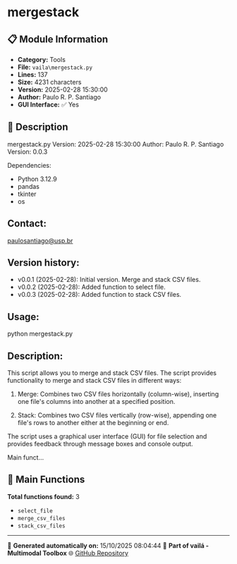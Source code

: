 # mergestack

## 📋 Module Information

- **Category:** Tools
- **File:** `vaila\mergestack.py`
- **Lines:** 137
- **Size:** 4231 characters
- **Version:** 2025-02-28 15:30:00
- **Author:** Paulo R. P. Santiago
- **GUI Interface:** ✅ Yes

## 📖 Description


mergestack.py
Version: 2025-02-28 15:30:00
Author: Paulo R. P. Santiago
Version: 0.0.3

Dependencies:
- Python 3.12.9
- pandas
- tkinter
- os

Contact:
--------
paulosantiago@usp.br

Version history:
----------------
- v0.0.1 (2025-02-28): Initial version. Merge and stack CSV files.
- v0.0.2 (2025-02-28): Added function to select file.
- v0.0.3 (2025-02-28): Added function to stack CSV files.

Usage:
------
python mergestack.py

Description:
------------
This script allows you to merge and stack CSV files.
The script provides functionality to merge and stack CSV files in different ways:

1. Merge: Combines two CSV files horizontally (column-wise), inserting one file's columns
   into another at a specified position.

2. Stack: Combines two CSV files vertically (row-wise), appending one file's rows
   to another either at the beginning or end.

The script uses a graphical user interface (GUI) for file selection and provides
feedback through message boxes and console output.

Main funct...

## 🔧 Main Functions

**Total functions found:** 3

- `select_file`
- `merge_csv_files`
- `stack_csv_files`




---

📅 **Generated automatically on:** 15/10/2025 08:04:44
🔗 **Part of vailá - Multimodal Toolbox**
🌐 [GitHub Repository](https://github.com/vaila-multimodaltoolbox/vaila)
